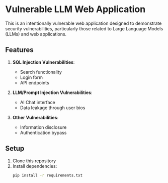 # Vulnerable LLM Web Application

This is an intentionally vulnerable web application designed to demonstrate security vulnerabilities, particularly those related to Large Language Models (LLMs) and web applications.

## Features

1. **SQL Injection Vulnerabilities**:
   - Search functionality
   - Login form
   - API endpoints

2. **LLM/Prompt Injection Vulnerabilities**:
   - AI Chat interface
   - Data leakage through user bios

3. **Other Vulnerabilities**:
   - Information disclosure
   - Authentication bypass

## Setup

1. Clone this repository
2. Install dependencies:
   ```bash
   pip install -r requirements.txt